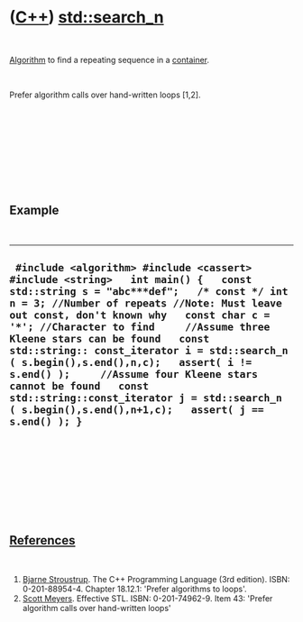 



 

 

 

 

 

([C++](Cpp.htm)) [std::search\_n](CppSearch_n.htm)
==================================================

 

[Algorithm](CppAlgorithm.htm) to find a repeating sequence in a
[container](CppContainer.htm).

 

Prefer algorithm calls over hand-written loops \[1,2\].

 

 

 

 

 

Example
-------

 

  ----------------------------------------------------------------------------------------------------------------------------------------------------------------------------------------------------------------------------------------------------------------------------------------------------------------------------------------------------------------------------------------------------------------------------------------------------------------------------------------------------------------------------------------------------------------------------
  ` #include <algorithm> #include <cassert> #include <string>   int main() {   const std::string s = "abc***def";   /* const */ int n = 3; //Number of repeats //Note: Must leave out const, don't known why   const char c = '*'; //Character to find     //Assume three Kleene stars can be found   const std::string:: const_iterator i = std::search_n ( s.begin(),s.end(),n,c);   assert( i != s.end() );     //Assume four Kleene stars cannot be found   const std::string::const_iterator j = std::search_n ( s.begin(),s.end(),n+1,c);   assert( j == s.end() ); }`
  ----------------------------------------------------------------------------------------------------------------------------------------------------------------------------------------------------------------------------------------------------------------------------------------------------------------------------------------------------------------------------------------------------------------------------------------------------------------------------------------------------------------------------------------------------------------------------

 

 

 

 

 

[References](CppReferences.htm)
-------------------------------

 

1.  [Bjarne Stroustrup](CppBjarneStroustrup.htm). The C++ Programming
    Language (3rd edition). ISBN: 0-201-88954-4. Chapter 18.12.1:
    'Prefer algorithms to loops'.
2.  [Scott Meyers](CppScottMeyers.htm). Effective STL.
    ISBN: 0-201-74962-9. Item 43: 'Prefer algorithm calls over
    hand-written loops'

 

 

 

 

 





 



